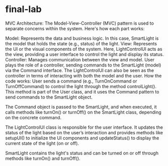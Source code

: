 # final-lab
MVC Architecture:
The Model-View-Controller (MVC) pattern is used to separate concerns within the system. Here's how each part works:

Model: Represents the data and business logic. In this case, SmartLight is the model that holds the state (e.g., status) of the light.
View: Represents the UI or the visual components of the system. Here, LightControlUI acts as the view, providing a user interface to control the light and display its status.
Controller: Manages communication between the view and model. User plays the role of a controller, sending commands to the SmartLight (model) via the Command interface. The LightControlUI can also be seen as the controller in terms of interacting with both the model and the user.
How the code works:
User sends a command (e.g., TurnOnCommand or TurnOffCommand) to control the light through the method controlLight(). This method is part of the User class, and it uses the Command pattern to send commands to the SmartLight object.

The Command object is passed to the SmartLight, and when executed, it calls methods like turnOn() or turnOff() on the SmartLight class, depending on the concrete command.

The LightControlUI class is responsible for the user interface. It updates the status of the light based on the user’s interaction and provides methods like setupUI() to initialize the UI components and updateStatus() to display the current state of the light (on or off).

SmartLight contains the light's status and can be turned on or off through methods like turnOn() and turnOff().
